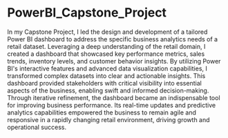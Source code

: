 # PowerBI_Capstone_Project
In my Capstone Project, I led the design and development of a tailored Power BI dashboard to address the specific business analytics needs of a retail dataset. Leveraging a deep understanding of the retail domain, I created a dashboard that showcased key performance metrics, sales trends, inventory levels, and customer behavior insights. By utilizing Power BI's interactive features and advanced data visualization capabilities, I transformed complex datasets into clear and actionable insights.
This dashboard provided stakeholders with critical visibility into essential aspects of the business, enabling swift and informed decision-making. Through iterative refinement, the dashboard became an indispensable tool for improving business performance. Its real-time updates and predictive analytics capabilities empowered the business to remain agile and responsive in a rapidly changing retail environment, driving growth and operational success.

